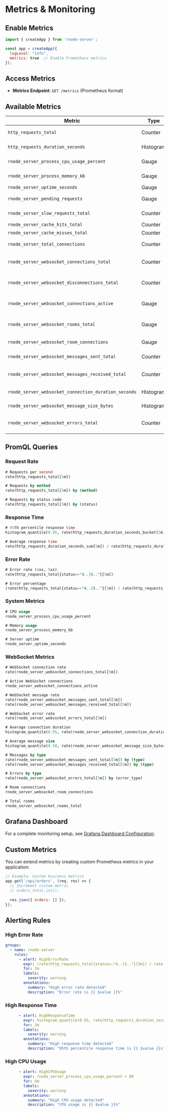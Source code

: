 # Metrics & Monitoring

## Enable Metrics

```javascript
import { createApp } from 'rnode-server';

const app = createApp({ 
  logLevel: "info", 
  metrics: true  // Enable Prometheus metrics
});
```

## Access Metrics

- **Metrics Endpoint**: `GET /metrics` (Prometheus format)

## Available Metrics

| Metric | Type | Description | Labels |
|--------|------|-------------|---------|
| `http_requests_total` | Counter | Total HTTP requests | `method`, `path`, `status` |
| `http_requests_duration_seconds` | Histogram | Request duration | `method`, `path`, `status` |
| `rnode_server_process_cpu_usage_percent` | Gauge | Process CPU usage | - |
| `rnode_server_process_memory_kb` | Gauge | Process memory usage | - |
| `rnode_server_uptime_seconds` | Gauge | Server uptime | - |
| `rnode_server_pending_requests` | Gauge | Pending requests count | - |
| `rnode_server_slow_requests_total` | Counter | Slow requests (>1s) | `method`, `path`, `duration_range` |
| `rnode_server_cache_hits_total` | Counter | Cache hits | - |
| `rnode_server_cache_misses_total` | Counter | Cache misses | - |
| `rnode_server_total_connections` | Counter | Total connections | - |
| `rnode_server_websocket_connections_total` | Counter | Total WebSocket connections | - |
| `rnode_server_websocket_disconnections_total` | Counter | Total WebSocket disconnections | - |
| `rnode_server_websocket_connections_active` | Gauge | Active WebSocket connections | - |
| `rnode_server_websocket_rooms_total` | Gauge | Total WebSocket rooms | - |
| `rnode_server_websocket_room_connections` | Gauge | Connections per room | `room_id`, `room_name` |
| `rnode_server_websocket_messages_sent_total` | Counter | Total messages sent | `type`, `room_id`, `path` |
| `rnode_server_websocket_messages_received_total` | Counter | Total messages received | `type`, `room_id`, `path` |
| `rnode_server_websocket_connection_duration_seconds` | Histogram | Connection duration | `path`, `room_id` |
| `rnode_server_websocket_message_size_bytes` | Histogram | Message size | `type`, `direction` |
| `rnode_server_websocket_errors_total` | Counter | Total WebSocket errors | `error_type`, `path`, `room_id` |

## PromQL Queries

### Request Rate
```sql
# Requests per second
rate(http_requests_total[5m])

# Requests by method
rate(http_requests_total[5m]) by (method)

# Requests by status code
rate(http_requests_total[5m]) by (status)
```

### Response Time
```sql
# 95th percentile response time
histogram_quantile(0.95, rate(http_requests_duration_seconds_bucket[5m]))

# Average response time
rate(http_requests_duration_seconds_sum[5m]) / rate(http_requests_duration_seconds_count[5m])
```

### Error Rate
```sql
# Error rate (4xx, 5xx)
rate(http_requests_total{status=~"4..|5.."}[5m])

# Error percentage
(rate(http_requests_total{status=~"4..|5.."}[5m]) / rate(http_requests_total[5m])) * 100
```

### System Metrics
```sql
# CPU usage
rnode_server_process_cpu_usage_percent

# Memory usage
rnode_server_process_memory_kb

# Server uptime
rnode_server_uptime_seconds
```

### WebSocket Metrics
```sql
# WebSocket connection rate
rate(rnode_server_websocket_connections_total[5m])

# Active WebSocket connections
rnode_server_websocket_connections_active

# WebSocket message rate
rate(rnode_server_websocket_messages_sent_total[5m])
rate(rnode_server_websocket_messages_received_total[5m])

# WebSocket error rate
rate(rnode_server_websocket_errors_total[5m])

# Average connection duration
histogram_quantile(0.95, rate(rnode_server_websocket_connection_duration_seconds_bucket[5m]))

# Average message size
histogram_quantile(0.50, rate(rnode_server_websocket_message_size_bytes_bucket[5m]))

# Messages by type
rate(rnode_server_websocket_messages_sent_total[5m]) by (type)
rate(rnode_server_websocket_messages_received_total[5m]) by (type)

# Errors by type
rate(rnode_server_websocket_errors_total[5m]) by (error_type)

# Room connections
rnode_server_websocket_room_connections

# Total rooms
rnode_server_websocket_rooms_total
```

## Grafana Dashboard

For a complete monitoring setup, see [Grafana Dashboard Configuration](./grafana-dashboard.md).

## Custom Metrics

You can extend metrics by creating custom Prometheus metrics in your application:

```javascript
// Example: Custom business metrics
app.get('/api/orders', (req, res) => {
  // Increment custom metric
  // orders_total.inc();
  
  res.json({ orders: [] });
});
```

## Alerting Rules

### High Error Rate
```yaml
groups:
  - name: rnode-server
    rules:
      - alert: HighErrorRate
        expr: (rate(http_requests_total{status=~"4..|5.."}[5m]) / rate(http_requests_total[5m])) * 100 > 5
        for: 2m
        labels:
          severity: warning
        annotations:
          summary: "High error rate detected"
          description: "Error rate is {{ $value }}%"
```

### High Response Time
```yaml
      - alert: HighResponseTime
        expr: histogram_quantile(0.95, rate(http_requests_duration_seconds_bucket[5m])) > 1
        for: 2m
        labels:
          severity: warning
        annotations:
          summary: "High response time detected"
          description: "95th percentile response time is {{ $value }}s"
```

### High CPU Usage
```yaml
      - alert: HighCPUUsage
        expr: rnode_server_process_cpu_usage_percent > 80
        for: 5m
        labels:
          severity: warning
        annotations:
          summary: "High CPU usage detected"
          description: "CPU usage is {{ $value }}%"
```
